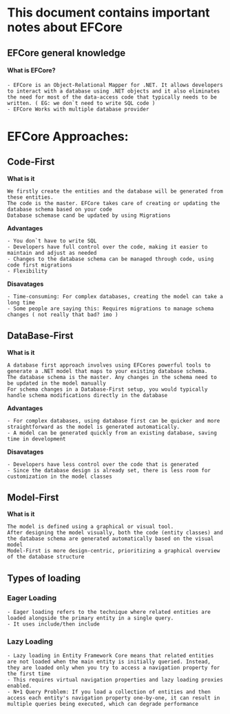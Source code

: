 
# This document contains important notes about EFCore

## EFCore general knowledge

#### What is EFCore?

    - EFCore is an Object-Relational Mapper for .NET. It allows developers to interact with a database using .NET objects and it also eliminates the need for most of the data-access code that typically needs to be written. ( EG: we don`t need to write SQL code )
    - EFCore Works with multiple database provider

# EFCore Approaches:

## Code-First

**What is it**

    We firstly create the entities and the database will be generated from these entities.
    The code is the master. EFCore takes care of creating or updating the database schema based on your code
    Database schemase cand be updated by using Migrations

**Advantages**
    
    - You don`t have to write SQL
    - Developers have full control over the code, making it easier to maintain and adjust as needed
    - Changes to the database schema can be managed through code, using code first migrations
    - Flexibility

**Disavatages**

    - Time-consuming: For complex databases, creating the model can take a long time
    - Some people are saying this: Requires migrations to manage schema changes ( not really that bad? imo )

## DataBase-First

**What is it**

    A database first approach involves using EFCores powerful tools to generate a .NET model that maps to your existing database schema.
    The database schema is the master. Any changes in the schema need to be updated in the model manually
    For schema changes in a Database-First setup, you would typically handle schema modifications directly in the database
 
**Advantages**
    
    - For complex databases, using database first can be quicker and more straightforward as the model is generated automatically.
    - A model can be generated quickly from an existing database, saving time in development

**Disavatages**

    - Developers have less control over the code that is generated
    - Since the database design is already set, there is less room for customization in the model classes

## Model-First

**What is it**

    The model is defined using a graphical or visual tool.
    After designing the model visually, both the code (entity classes) and the database schema are generated automatically based on the visual model
    Model-First is more design-centric, prioritizing a graphical overview of the database structure

## Types of loading

### Eager Loading
    - Eager loading refers to the technique where related entities are loaded alongside the primary entity in a single query.
    - It uses include/then include

### Lazy Loading
    - Lazy loading in Entity Framework Core means that related entities are not loaded when the main entity is initially queried. Instead, they are loaded only when you try to access a navigation property for the first time
    - This requires virtual navigation properties and lazy loading proxies enabled.
    - N+1 Query Problem: If you load a collection of entities and then access each entity's navigation property one-by-one, it can result in multiple queries being executed, which can degrade performance

   






